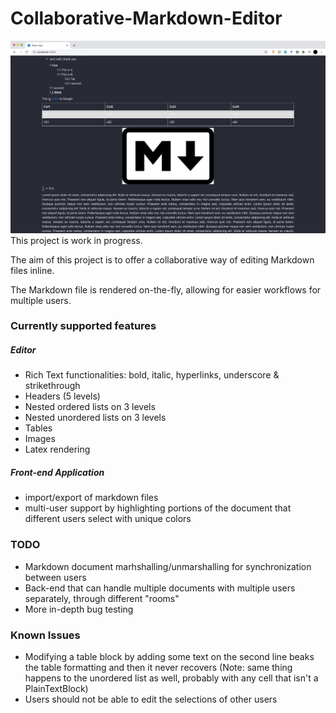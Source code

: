 # Collaborative-Markdown-Editor

![Intro shot](docs/screenshot_intro.png)
This project is work in progress.

The aim of this project is to offer a collaborative way of editing Markdown files inline.

The Markdown file is rendered on-the-fly, allowing for easier workflows for multiple users.

### Currently supported features
##### Editor
- Rich Text functionalities: bold, italic, hyperlinks, underscore & strikethrough
- Headers (5 levels)
- Nested ordered lists on 3 levels
- Nested unordered lists on 3 levels
- Tables
- Images
- Latex rendering

##### Front-end Application
- import/export of markdown files
- multi-user support by highlighting portions of the document that different users select with unique colors

### TODO
- Markdown document marhshalling/unmarshalling for synchronization between users
- Back-end that can handle multiple documents with multiple users separately, through different "rooms"
- More in-depth bug testing

### Known Issues
- Modifying a table block by adding some text on the second line beaks the table formatting and then it never recovers (Note: same thing happens to the unordered list as well, probably with any cell that isn't a PlainTextBlock)
- Users should not be able to edit the selections of other users